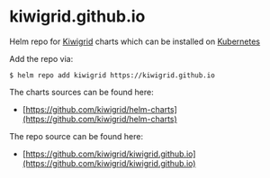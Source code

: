 # kiwigrid.github.io
Helm repo for [Kiwigrid](https://kiwigrid.com) charts which can be installed on [Kubernetes](https://kubernetes.io/)

Add the repo via:
```console
$ helm repo add kiwigrid https://kiwigrid.github.io
```

The charts sources can be found here:
* [https://github.com/kiwigrid/helm-charts](https://github.com/kiwigrid/helm-charts)

The repo source can be found here:
* [https://github.com/kiwigrid/kiwigrid.github.io](https://github.com/kiwigrid/kiwigrid.github.io)
